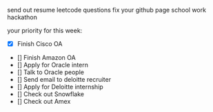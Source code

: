 send out resume
leetcode questions
fix your github page
school work
hackathon



your priority for this week:
- [x] Finish Cisco OA
- [] Finish Amazon OA
- [] Apply for Oracle intern
- [] Talk to Oracle people
- [] Send email to deloitte recruiter
- [] Apply for Deloitte internship 
- [] Check out Snowflake
- [] Check out Amex

